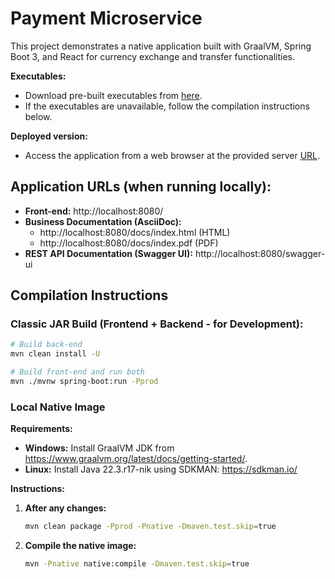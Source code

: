 # Payment Microservice

This project demonstrates a native application built with GraalVM, Spring Boot 3, and React for currency exchange and transfer functionalities.

**Executables:**

* Download pre-built executables from [here](https://drive.google.com/drive/folders/1C2MaGHbeWRAo40la6neMqcKMGIk-WT9s?usp=drive_link).
* If the executables are unavailable, follow the compilation instructions below.

**Deployed version:**

* Access the application from a web browser at the provided server [URL](https://payment.daveinthecloud.wiki/).

## Application URLs (when running locally):

* **Front-end:** http://localhost:8080/
* **Business Documentation (AsciiDoc):**
    * http://localhost:8080/docs/index.html (HTML)
    * http://localhost:8080/docs/index.pdf (PDF)
* **REST API Documentation (Swagger UI):** http://localhost:8080/swagger-ui

## Compilation Instructions

### Classic JAR Build (Frontend + Backend - for Development):

```bash
# Build back-end
mvn clean install -U

# Build front-end and run both
mvn ./mvnw spring-boot:run -Pprod
```

### Local Native Image

**Requirements:**

* **Windows:** Install GraalVM JDK from https://www.graalvm.org/latest/docs/getting-started/.
* **Linux:** Install Java 22.3.r17-nik using SDKMAN: https://sdkman.io/

**Instructions:**

1. **After any changes:**
    ```bash
    mvn clean package -Pprod -Pnative -Dmaven.test.skip=true
    ```

2. **Compile the native image:**
    ```bash
    mvn -Pnative native:compile -Dmaven.test.skip=true
    ```
